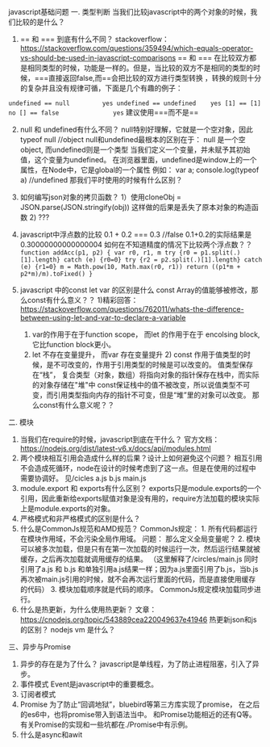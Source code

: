 javascript基础问题
一. 类型判断
  当我们比较javascript中的两个对象的时候，我们比较的是什么？
  1. == 和 === 到底有什么不同？
    stackoverflow：https://stackoverflow.com/questions/359494/which-equals-operator-vs-should-be-used-in-javascript-comparisons
    == 和 === 在比较双方都是相同类型的时候，功能是一样的。但是，当比较的双方不是相同的类型的时候，===直接返回false,而==会把比较的双方进行类型转换
    ，转换的规则十分的复杂并且没有规律可循，下面是几个有趣的例子：

  `
  undefined == null         yes
  undefined == undefined    yes
  [1] == [1]                no
  [] == false               yes
  `
  建议使用===而不是==

  2. null 和 undefined有什么不同？
    null特别好理解，它就是一个空对象，因此
    typeof null   //object
    null和undefined最根本的区别在于： null 是一个空object, 而undefined则是一个类型
    当我们定义一个变量，并未赋予其初始值，这个变量为undefined。
    在浏览器里面，undefined是window上的一个属性，在Node中，它是global的一个属性
    例如：
    var a;
    console.log(typeof a) //undefined
    那我们平时使用的时候有什么区别？

  3. 如何编写json对象的拷贝函数？
    1）使用cloneObj = JSON.parse(JSON.stringify(obj))
    这样做的后果是丢失了原本对象的构造函数
    2) ???
  
  4. javascript中浮点数的比较
    0.1 + 0.2 === 0.3 //false
    0.1+0.2的实际结果是0.30000000000000004
    如何在不知道精度的情况下比较两个浮点数？？
`
    function addAcc(p1, p2) {
      var r0, r1, m
      try {r0 = p1.split(.)[1].length} catch (e) {r0=0}
      try {r2 = p2.split(.)[1].length} catch (e) {r1=0}
      m = Math.pow(10, Math.max(r0, r1))
      return ((p1*m + p2*m)/m).toFixed()
    }
`

  5. javascript 中的const let var 的区别是什么
    const Array的值能够被修改，那么const有什么意义？？
    1)精彩回答：
    https://stackoverflow.com/questions/762011/whats-the-difference-between-using-let-and-var-to-declare-a-variable
      1. var的作用于在于function scope， 而let 的作用于在于 encolsing block, 它比function block更小。
      2. let 不存在变量提升， 而var 存在变量提升
    2)
    const 作用于值类型的时候，是不可改变的，作用于引用类型的时候是可以改变的。
    值类型保存在“栈”， 复合类型（对象，数组）将指向对象的指针保存在栈中，而实际的对象存储在"堆"中
    const保证栈中的值不被改变，所以说值类型不可变，而引用类型指向内存的指针不可变，但是“堆”里的对象可以改变。
    那么const有什么意义呢？？

二. 模块
  1. 当我们在require的时候，javascript到底在干什么？
    官方文档： https://nodejs.org/dist/latest-v6.x/docs/api/modules.html
  2. 两个模块相互引用会造成什么样的后果？设计上如何避免这个问题？
    相互引用不会造成死循环，node在设计的时候考虑到了这一点。但是在使用的过程中需要协调好。
    见/cicles a.js b.js main.js
  3. module.export 和 exports有什么区别？
    exports只是module.exports的一个引用，因此重新给exports赋值对象是没有用的，require方法加载的模块实际上是module.exports的对象。
  4. 严格模式和非严格模式的区别是什么？
  5. 什么是CommonJs规范和AMD规范？
    CommonJs规定：
    1. 所有代码都运行在模块作用域，不会污染全局作用域。
      问题： 那么定义全局变量呢？
    2. 模块可以被多次加载，但是只有在第一次加载的时候运行一次，然后运行结果就被缓存，之后再次加载就调用缓存的结果。
      （这里解释了/circles/main.js 同时引用了a.js 和 b.js 和单独引用a.js结果一样；因为a.js里面引用了b.js，当b.js再次被main.js引用的时候，就不会再次运行里面的代码，而是直接使用缓存的代码）
    3. 模块加载顺序就是代码的顺序。
      CommonJs规定模块加载同步进行。
  6. 什么是热更新，为什么使用热更新？
    文章：https://cnodejs.org/topic/543889cea220049637e41946
    热更新json和js的区别？
    nodejs vm 是什么？

三、异步与Promise
  1. 异步的存在是为了什么？
    javascript是单线程，为了防止进程阻塞，引入了异步。
  2. 事件模式
    Event是javascript中的重要概念。
  3. 订阅者模式
  4. Promise
    为了防止“回调地狱”，bluebird等第三方库实现了promise， 在之后的es6中，也将promise带入到语法当中。
    和Promise功能相近的还有Q等。
    有关Promise的实现和一些坑都在./Promise中有示例。
  5. 什么是async和awit


